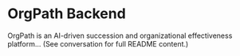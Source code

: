 # OrgPath Backend

OrgPath is an AI-driven succession and organizational effectiveness platform...
(See conversation for full README content.)
